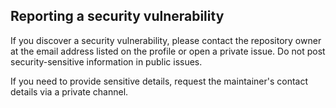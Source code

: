 ## Reporting a security vulnerability

If you discover a security vulnerability, please contact the repository owner at the email address listed on the profile or open a private issue. Do not post security-sensitive information in public issues.

If you need to provide sensitive details, request the maintainer's contact details via a private channel.
